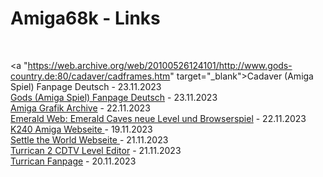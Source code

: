 # Amiga68k - Links
<br>

<a "https://web.archive.org/web/20100526124101/http://www.gods-country.de:80/cadaver/cadframes.htm" target="_blank">Cadaver (Amiga Spiel) Fanpage Deutsch</a> - 23.11.2023
<br>
<a href="https://web.archive.org/web/20071018174404fw_/http://www.gods-country.de/gods/gods.php?lang=ger&world=3" target="_blank">Gods (Amiga Spiel) Fanpage Deutsch</a> - 23.11.2023
<br>
<a href="https://amiga.lychesis.net/" target="_blank">Amiga Grafik Archive</a> - 22.11.2023
<br>
<a href="https://www.emeraldmines.net/blog/default.asp?msgid=1544" target="_blank">Emerald Web: Emerald Caves neue Level und Browserspiel</a> - 22.11.2023
<br>
<a href="https://tetracorp.github.io/k240/history/development.html" target="_blank">K240 Amiga Webseite </a> - 19.11.2023
<br>
<a href="https://theotheoderich.itch.io/settle-the-world" target="_blank">Settle the World Webseite </a> - 21.11.2023
<br>
<a href="https://eab.abime.net/showthread.php?p=1087745" target="_blank">Turrican 2 CDTV Level Editor</a> - 21.11.2023
<br>
<a href="https://www.nemmelheim.de/turrican/" target="_blank">Turrican Fanpage</a> - 20.11.2023



